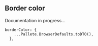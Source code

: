 ## Border color

Documentation in progress...

```
borderColor: {
    ...Pallete.BrowserDefaults.toDTO(),
  },
```